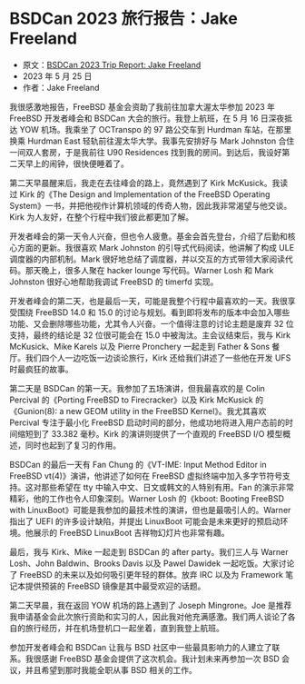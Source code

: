 # BSDCan 2023 旅行报告：Jake Freeland

- 原文：[BSDCan 2023 Trip Report: Jake Freeland](https://freebsdfoundation.org/blog/bsdcan-2023-trip-report-jake-freeland/)
- 2023 年 5 月 25 日
- 作者：Jake Freeland

我很感激地报告，FreeBSD 基金会资助了我前往加拿大渥太华参加 2023 年 FreeBSD 开发者峰会和 BSDCan 大会的旅行。我登上航班，在 5 月 16 日深夜抵达 YOW 机场。我乘坐了 OCTranspo 的 97 路公交车到 Hurdman 车站，在那里换乘 Hurdman East 轻轨前往渥太华大学。我事先安排好与 Mark Johnston 合住一间双人套房，于是我前往 U90 Residences 找到我的房间。到达后，我设好第二天早上的闹钟，很快便睡着了。

第二天早晨醒来后，我走在去往峰会的路上，竟然遇到了 Kirk McKusick。我读过 Kirk 的《The Design and Implementation of the FreeBSD Operating System》一书，并把他视作计算机领域的传奇人物，因此我非常渴望与他交谈。Kirk 为人友好，在整个行程中我们彼此都更加了解。

开发者峰会的第一天令人兴奋，但也令人疲惫。基金会首先登台，介绍了后勤和核心方面的更新。我很喜欢 Mark Johnston 的引导式代码阅读，他讲解了构成 ULE 调度器的内部机制。Mark 很好地总结了调度器，并以交互的方式带领大家阅读代码。那天晚上，很多人聚在 hacker lounge 写代码。Warner Losh 和 Mark Johnston 很好心地帮助我调试 FreeBSD 的 timerfd 实现。

开发者峰会的第二天，也是最后一天，可能是我整个行程中最喜欢的一天。我很享受围绕 FreeBSD 14.0 和 15.0 的讨论与规划。看到即将发布的版本中会加入哪些功能、又会删除哪些功能，尤其令人兴奋。一个值得注意的讨论主题是废弃 32 位支持，最终的结论是 32 位很可能会在 15.0 中被淘汰。主会议结束后，我与 Kirk McKusick、Mike Karels 以及 Pierre Pronchery 一起走到 Father & Sons 餐厅。我们四个人一边吃饭一边谈论旅行，Kirk 还给我们讲述了一些他在开发 UFS 时最疯狂的故事。

第二天是 BSDCan 的第一天。我参加了五场演讲，但我最喜欢的是 Colin Percival 的《Porting FreeBSD to Firecracker》以及 Kirk McKusick 的《Gunion(8): a new GEOM utility in the FreeBSD Kernel》。我尤其喜欢 Percival 专注于最小化 FreeBSD 启动时间的部分，他成功地将进入用户态前的时间缩短到了 33.382 毫秒。Kirk 的演讲则提供了一个直观的 FreeBSD I/O 模型概述，同时也起到了复习的作用。

BSDCan 的最后一天有 Fan Chung 的《VT-IME: Input Method Editor in FreeBSD vt(4)》演讲，他讲述了如何在 FreeBSD 虚拟终端中加入多字节符号支持。这对那些希望在 tty 中输入中文、日文或韩文的人特别有用。Fan 的演示非常精彩，他的工作也令人印象深刻。Warner Losh 的《kboot: Booting FreeBSD with LinuxBoot》可能是我参加的最技术性的演讲，但也是最吸引人的。Warner 指出了 UEFI 的许多设计缺陷，并提出 LinuxBoot 可能会是未来更好的预启动环境。他展示的 FreeBSD LinuxBoot 吉祥物幻灯片也非常有趣。

最后，我与 Kirk、Mike 一起走到 BSDCan 的 after party。我们三人与 Warner Losh、John Baldwin、Brooks Davis 以及 Pawel Dawidek 一起吃饭。大家讨论了 FreeBSD 的未来以及如何吸引更年轻的群体。放弃 IRC 以及为 Framework 笔记本提供预装的 FreeBSD 镜像是其中最受欢迎的话题。

第二天早晨，我在返回 YOW 机场的路上遇到了 Joseph Mingrone。Joe 是推荐我申请基金会此次旅行资助和实习的人，因此我对他充满感激。我们两人谈论了各自的旅行经历，并在机场登机口一起坐着，直到我登上航班。

参加开发者峰会和 BSDCan 让我与 BSD 社区中一些最具影响力的人建立了联系。我很感谢 FreeBSD 基金会提供了这次机会。我计划未来再参加一次 BSD 会议，并且希望到那时我能全职从事 BSD 相关的工作。
